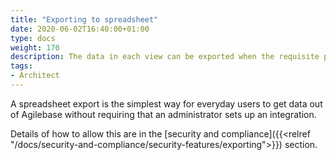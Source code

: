 ```yaml
---
title: "Exporting to spreadsheet"
date: 2020-06-02T16:40:00+01:00
type: docs
weight: 170
description: The data in each view can be exported when the requisite privileges are granted
tags:
- Architect
---
```

A spreadsheet export is the simplest way for everyday users to get data out of Agilebase without requiring that an administrator sets up an integration.

Details of how to allow this are in the [security and compliance]({{<relref "/docs/security-and-compliance/security-features/exporting">}}) section.